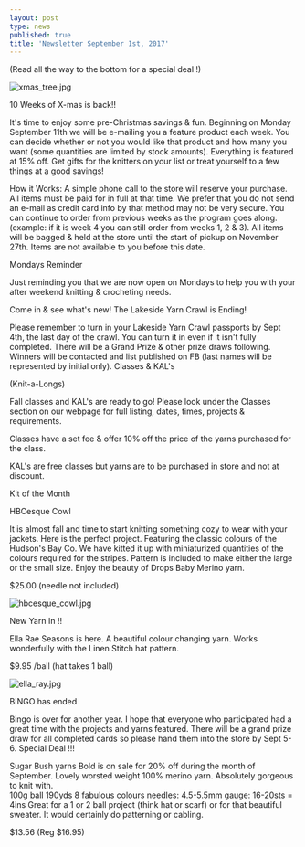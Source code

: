 ```yaml
---
layout: post
type: news
published: true
title: 'Newsletter September 1st, 2017'
---
```

(Read all the way to the bottom for a special deal !)

![xmas_tree.jpg]({{site.baseurl}}/news/img/xmas_tree.jpg)

10 Weeks of X-mas is back!!

It's time to enjoy some pre-Christmas savings & fun.
Beginning on Monday September 11th we will be e-mailing you a feature product each week.
You can decide whether or not you would like that product and how many you want (some quantities are limited by stock amounts).
Everything is featured at 15% off. 
Get gifts for the knitters on your list or treat yourself to a few things at a good savings!

How it Works:
A simple phone call to the store will reserve your purchase. All items must be paid for in full at that time. We prefer that you do not send an e-mail as credit card info by that method may not be very secure.
You can continue to order from previous weeks as the program goes along. (example: if it is week 4 you can still order from weeks 1, 2 & 3).
All items will be bagged & held at the store until the start of pickup on November 27th. Items are not available to you before this date.  

Mondays Reminder

Just reminding you that we are now open on Mondays to help you with your after weekend knitting & crocheting needs.

Come in & see what's new!
The Lakeside Yarn Crawl is Ending!
 
Please remember to turn in your Lakeside Yarn Crawl passports by Sept 4th, the last day of the crawl. You can turn it in even if it isn't fully completed. There will be a Grand Prize & other prize draws following. Winners will be contacted and list published on FB (last names will be represented by initial only).
Classes & KAL's 

(Knit-a-Longs)

  Fall classes and KAL's are ready to go!  Please look under the Classes section on our webpage  for full listing, dates, times, projects & requirements.
 
Classes have a set fee & offer 10% off the price of the yarns purchased for the class.

KAL's are free classes but yarns are to be purchased in store and not at discount.

Kit of the Month

HBCesque Cowl
 
It is almost fall and time to start knitting something cozy to wear with your jackets.  Here is the perfect project. Featuring the classic colours of the Hudson's Bay Co.  We have kitted it up with miniaturized quantities of the colours required for the stripes. Pattern is included to make either the large or the small size. Enjoy the beauty of Drops Baby Merino yarn.

$25.00 (needle not included)

![hbcesque_cowl.jpg]({{site.baseurl}}/news/img/hbcesque_cowl.jpg)

New Yarn In  !!
 
Ella Rae Seasons is here.  A beautiful colour changing yarn. Works wonderfully with the Linen Stitch hat pattern.

$9.95 /ball  (hat takes 1 ball)

![ella_ray.jpg]({{site.baseurl}}/news/img/ella_ray.jpg)

BINGO has ended
 
Bingo is over for another year. I hope that everyone who participated had a great time with the projects and yarns featured. There will be a grand prize draw for all completed cards so please hand them into the store by Sept 5-6.
Special Deal !!!
 
Sugar Bush yarns Bold is on sale for 20% off during the month of September. Lovely worsted weight 100% merino yarn. Absolutely gorgeous to knit with.  
100g ball
190yds
8 fabulous colours
needles: 4.5-5.5mm
gauge: 16-20sts = 4ins
Great for a 1 or 2 ball project (think hat or scarf) or for that beautiful sweater. It would certainly do patterning or cabling.


$13.56  (Reg $16.95)

